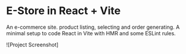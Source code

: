 # E-Store  in React + Vite

An e-commerce site. product listing, selecting and order generating. 
A minimal setup to code React in Vite with HMR and some ESLint rules.

![Project Screenshot]
